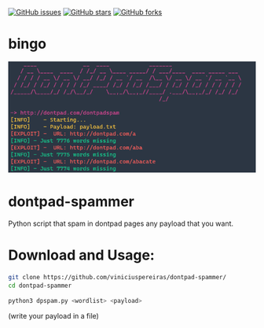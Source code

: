[![GitHub issues](https://img.shields.io/github/issues/viniciuspereiras/dontpad-spammer)](https://github.com/viniciuspereiras/dontpad-spammer/issues)
[![GitHub stars](https://img.shields.io/github/stars/viniciuspereiras/dontpad-spammer)](https://github.com/viniciuspereiras/dontpad-spammer/stargazers)
[![GitHub forks](https://img.shields.io/github/forks/viniciuspereiras/dontpad-spammer)](https://github.com/viniciuspereiras/dontpad-spammer/network)
# bingo
![alt text](https://github.com/viniciuspereiras/dontpad-spammer/blob/main/print.png)
# dontpad-spammer
Python script that spam in dontpad pages any payload that you want.
# Download and Usage:
```bash
git clone https://github.com/viniciuspereiras/dontpad-spammer/ 
cd dontpad-spammer 
```

```bash
python3 dpspam.py <wordlist> <payload>
```
(write your payload in a file)

